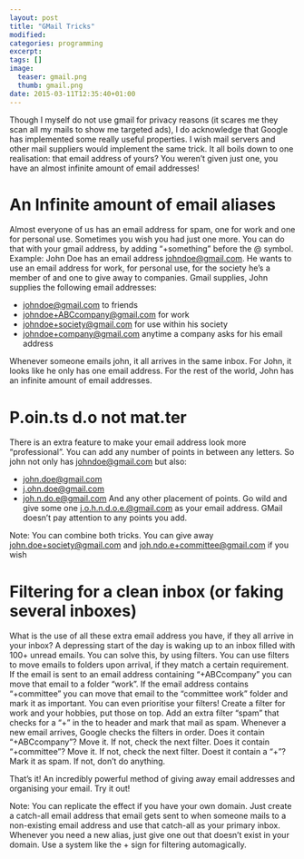 ```yaml
---
layout: post
title: "GMail Tricks"
modified:
categories: programming
excerpt:
tags: []
image:
  teaser: gmail.png
  thumb: gmail.png
date: 2015-03-11T12:35:40+01:00
---
```


Though I myself do not use gmail for privacy reasons (it scares me they scan all my mails to show me targeted ads), I do acknowledge that Google has implemented some really useful properties. I wish mail servers and  other mail suppliers would implement the same trick. It all boils down to one realisation: that email address of yours? You weren’t given just one, you have an almost infinite amount of email addresses!

# An Infinite amount of email aliases
Almost everyone of us has an email address for spam, one for work and one for personal use. Sometimes you wish you had just one more. You can do that with your gmail address, by adding “+something” before the @ symbol.
Example:
John Doe has an email address johndoe@gmail.com. He wants to use an email address for work, for personal use, for the society he’s a member of and one to give away to companies. Gmail supplies, John supplies the following email addresses:

- johndoe@gmail.com to friends
- johndoe+ABCcompany@gmail.com for work
- johndoe+society@gmail.com for use within his society
- johndoe+company@gmail.com anytime a company asks for his email address

Whenever someone emails john, it all arrives in the same inbox. For John,  it looks like he only has one email address. For the rest of the world, John has an infinite amount of email addresses.

# P.oin.ts d.o not mat.ter
There is an extra feature to make your email address look more “professional”. You can add any number of points in between any letters. So john not only has johndoe@gmail.com but also:
- john.doe@gmail.com
- j.ohn.doe@gmail.com
- joh.n.do.e@gmail.com
And any other placement of points. Go wild and give some one j.o.h.n.d.o.e.@gmail.com as your email address. GMail doesn’t pay attention to any points you add.

Note: You can combine both tricks. You can give away john.doe+society@gmail.com and joh.ndo.e+committee@gmail.com if you wish


# Filtering for a clean inbox (or faking several inboxes)
What is the use of all these extra email address you have, if they all arrive in your inbox? A depressing start of the day is waking up to an inbox filled with 100+ unread emails. You can solve this, by using filters.
You can use filters to move emails to folders upon arrival, if they match a certain requirement. If the email is sent to an email address containing “+ABCcompany” you can move that email to a folder “work”.
If the email address contains “+committee” you can move that email to the “committee work” folder and mark it as important.
You can even prioritise your filters! Create a filter for work and your hobbies, put those on top. Add an extra filter “spam” that checks for a “+” in the to header and mark that mail as spam. Whenever a new email arrives, Google checks the filters in order. Does it contain “+ABCcompany”? Move it. If not, check the next filter. Does it contain “+committee”? Move it. If not, check the next filter. Doest it contain a “+”? Mark it as spam. If not, don’t do anything.

That’s it! An incredibly powerful method of giving away email addresses and organising your email. Try it out!

Note:
You can replicate the effect if you have your own domain. Just create a catch-all email address that email gets sent to when someone mails to a non-existing email address and use that catch-all as your primary inbox. Whenever you need a new alias, just give one out that doesn’t exist in your domain. Use a system like the + sign for filtering automagically.
